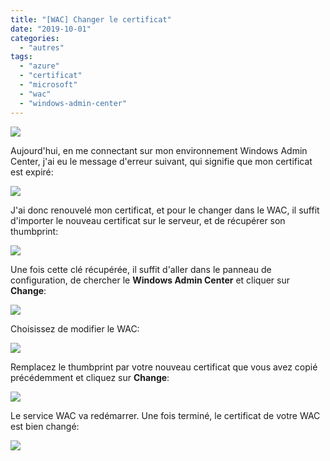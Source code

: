 ```yaml
---
title: "[WAC] Changer le certificat"
date: "2019-10-01"
categories: 
  - "autres"
tags: 
  - "azure"
  - "certificat"
  - "microsoft"
  - "wac"
  - "windows-admin-center"
---
```


![](https://cloudyjourney.fr/wp-content/uploads/2019/10/WAC_Logo.jpg)

Aujourd'hui, en me connectant sur mon environnement Windows Admin Center, j'ai eu le message d'erreur suivant, qui signifie que mon certificat est expiré:

![](https://i1.wp.com/cloudyjourney.fr/wp-content/uploads/2019/10/WAC_Certificate_01.png?fit=762%2C548&ssl=1)

J'ai donc renouvelé mon certificat, et pour le changer dans le WAC, il suffit d'importer le nouveau certificat sur le serveur, et de récupérer son thumbprint:

![](https://i1.wp.com/cloudyjourney.fr/wp-content/uploads/2019/10/WAC_Certificate_04.png?fit=762%2C967&ssl=1)

Une fois cette clé récupérée, il suffit d'aller dans le panneau de configuration, de chercher le **Windows Admin Center** et cliquer sur **Change**:

![](https://i0.wp.com/cloudyjourney.fr/wp-content/uploads/2019/10/WAC_Certificate_02.png?fit=762%2C197&ssl=1)

Choisissez de modifier le WAC:

![](https://cloudyjourney.fr/wp-content/uploads/2019/10/WAC_Certificate_03.png)

Remplacez le thumbprint par votre nouveau certificat que vous avez copié précédemment et cliquez sur **Change**:

![](https://cloudyjourney.fr/wp-content/uploads/2019/10/WAC_Certificate_05.png)

Le service WAC va redémarrer. Une fois terminé, le certificat de votre WAC est bien changé:

![](https://cloudyjourney.fr/wp-content/uploads/2019/10/WAC_Certificate_06.png)
